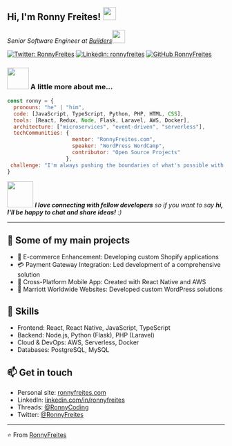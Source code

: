 <h2> Hi, I'm Ronny Freites! <img src="https://i.giphy.com/media/v1.Y2lkPTc5MGI3NjExMGQycGZoYTRweDgxZWxhdHFiOW9iMW9yMG5nczl0bG53ZWxseXNkcyZlcD12MV9pbnRlcm5hbF9naWZfYnlfaWQmY3Q9Zw/QDjpIL6oNCVZ4qzGs7/giphy.gif" width="30"></h2>
<p><em>Senior Software Engineer at <a href="https://www.builders.co">Builders</a><img src="https://media.giphy.com/media/WUlplcMpOCEmTGBtBW/giphy.gif" width="30"></em></p>

[![Twitter: RonnyFreites](https://img.shields.io/twitter/follow/RonnyFreites?style=social)](https://twitter.com/RonnyFreites)
[![Linkedin: ronnyfreites](https://img.shields.io/badge/-ronnyfreites-blue?style=flat-square&logo=Linkedin&logoColor=white&link=https://www.linkedin.com/in/ronnyfreites/)](https://www.linkedin.com/in/ronnyfreites/)
[![GitHub RonnyFreites](https://img.shields.io/github/followers/ronnycoding?label=follow&style=social)](https://github.com/ronnycoding)

### <img src="https://media.giphy.com/media/VgCDAzcKvsR6OM0uWg/giphy.gif" width="50"> A little more about me...

```javascript
const ronny = {
  pronouns: "he" | "him",
  code: [JavaScript, TypeScript, Python, PHP, HTML, CSS],
  tools: [React, Redux, Node, Flask, Laravel, AWS, Docker],
  architecture: ["microservices", "event-driven", "serverless"],
  techCommunities: {
                     mentor: "RonnyFreites.com",
                     speaker: "WordPress WordCamp",
                     contributor: "Open Source Projects"
                   },
 challenge: "I'm always pushing the boundaries of what's possible with serverless architectures!"
}
```

<img src="https://media.giphy.com/media/LnQjpWaON8nhr21vNW/giphy.gif" width="60"> <em><b>I love connecting with fellow developers</b> so if you want to say <b>hi, I'll be happy to chat and share ideas!</b> :)</em>

---

## 🚀 Some of my main projects

- 🛒 E-commerce Enhancement: Developing custom Shopify applications
- 💳 Payment Gateway Integration: Led development of a comprehensive solution
- 📱 Cross-Platform Mobile App: Created with React Native and AWS
- 🏨 Marriott Worldwide Websites: Developed custom WordPress solutions

## 💼 Skills

- Frontend: React, React Native, JavaScript, TypeScript
- Backend: Node.js, Python (Flask), PHP (Laravel)
- Cloud & DevOps: AWS, Serverless, Docker
- Databases: PostgreSQL, MySQL

## 📫 Get in touch
- Personal site: [ronnyfreites.com](https://ronnyfreites.com)
- LinkedIn: [linkedin.com/in/ronnyfreites](https://www.linkedin.com/in/ronnyfreites/)
- Threads: [@RonnyCoding](https://www.threads.net/@ronnycoding)
- Twitter: [@RonnyFreites](https://twitter.com/RonnyFreites)

---

⭐️ From [RonnyFreites](https://github.com/ronnycoding)
